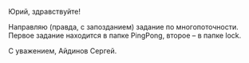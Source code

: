 Юрий, здравствуйте!

Направляю (правда, с запозданием) задание по многопоточности. Первое задание находится в папке PingPong, второе – в папке lock.

С уважением,
Айдинов Сергей. 